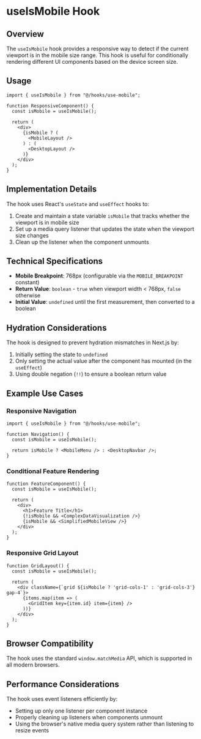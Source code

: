 # useIsMobile Hook

## Overview

The `useIsMobile` hook provides a responsive way to detect if the current viewport is in the mobile size range. This hook is useful for conditionally rendering different UI components based on the device screen size.

## Usage

```tsx
import { useIsMobile } from "@/hooks/use-mobile";

function ResponsiveComponent() {
  const isMobile = useIsMobile();
  
  return (
    <div>
      {isMobile ? (
        <MobileLayout />
      ) : (
        <DesktopLayout />
      )}
    </div>
  );
}
```

## Implementation Details

The hook uses React's `useState` and `useEffect` hooks to:

1. Create and maintain a state variable `isMobile` that tracks whether the viewport is in mobile size
2. Set up a media query listener that updates the state when the viewport size changes
3. Clean up the listener when the component unmounts

## Technical Specifications

- **Mobile Breakpoint**: 768px (configurable via the `MOBILE_BREAKPOINT` constant)
- **Return Value**: `boolean` - `true` when viewport width < 768px, `false` otherwise
- **Initial Value**: `undefined` until the first measurement, then converted to a boolean

## Hydration Considerations

The hook is designed to prevent hydration mismatches in Next.js by:

1. Initially setting the state to `undefined`
2. Only setting the actual value after the component has mounted (in the `useEffect`)
3. Using double negation (`!!`) to ensure a boolean return value

## Example Use Cases

### Responsive Navigation

```tsx
import { useIsMobile } from "@/hooks/use-mobile";

function Navigation() {
  const isMobile = useIsMobile();
  
  return isMobile ? <MobileMenu /> : <DesktopNavbar />;
}
```

### Conditional Feature Rendering

```tsx
function FeatureComponent() {
  const isMobile = useIsMobile();
  
  return (
    <div>
      <h1>Feature Title</h1>
      {!isMobile && <ComplexDataVisualization />}
      {isMobile && <SimplifiedMobileView />}
    </div>
  );
}
```

### Responsive Grid Layout

```tsx
function GridLayout() {
  const isMobile = useIsMobile();
  
  return (
    <div className={`grid ${isMobile ? 'grid-cols-1' : 'grid-cols-3'} gap-4`}>
      {items.map(item => (
        <GridItem key={item.id} item={item} />
      ))}
    </div>
  );
}
```

## Browser Compatibility

The hook uses the standard `window.matchMedia` API, which is supported in all modern browsers.

## Performance Considerations

The hook uses event listeners efficiently by:
- Setting up only one listener per component instance
- Properly cleaning up listeners when components unmount
- Using the browser's native media query system rather than listening to resize events 